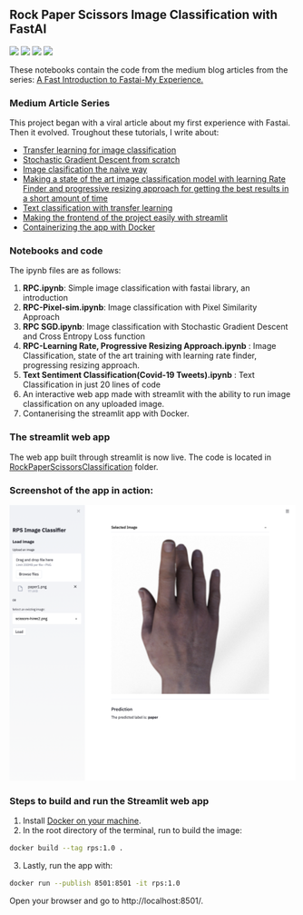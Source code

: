 ## Rock Paper Scissors Image Classification with FastAI
![](https://img.shields.io/badge/Powered%20by-Python%203.9.1-red?style=for-the-badge)
![](https://img.shields.io/badge/Built%20with-Fastai-brightgreen?style=for-the-badge) ![](https://img.shields.io/badge/-streamlit-orange?style=for-the-badge) ![](https://img.shields.io/badge/-Docker-blue?style=for-the-badge)

These notebooks contain the code from the medium blog articles from the series: [A Fast Introduction to Fastai-My Experience.](https://towardsdatascience.com/a-fast-introduction-to-fastai-my-experience-b18d4457f6a5?source=your_stories_page-------------------------------------)

### Medium Article Series
This project began with a viral article about my first experience with Fastai. Then it evolved. Troughout these tutorials, I write about:
- [Transfer learning for image classification](https://towardsdatascience.com/a-fast-introduction-to-fastai-my-experience-b18d4457f6a5?source=your_stories_page-------------------------------------)
- [Stochastic Gradient Descent from scratch](https://towardsdatascience.com/fastai-multi-class-classification-with-stochastic-gradient-descent-from-scratch-8410fe3fea22?source=your_stories_page-------------------------------------)
- [Image clasification the naive way](https://towardsdatascience.com/fastai-exploring-the-training-process-the-pixel-similarity-approach-74bbdb844509?source=your_stories_page-------------------------------------)
- [Making a state of the art image classification model with learning Rate Finder and progressive resizing approach for getting the best results in a short amount of time](https://towardsdatascience.com/how-to-make-a-state-of-the-art-model-with-fastai-bd11e168b214?source=your_stories_page-------------------------------------)
- [Text classification with transfer learning](https://towardsdatascience.com/text-classification-in-just-20-lines-of-code-8baf9c2a0a53?source=your_stories_page-------------------------------------)
- [Making the frontend of the project easily with streamlit](https://towardsdatascience.com/a-guide-to-streamlit-frontend-for-data-science-made-simpler-c6dda54e3183?source=your_stories_page-------------------------------------)
- [Containerizing the app with Docker](https://pub.towardsai.net/how-to-dockerize-your-data-science-project-a-quick-guide-b6fa2d6a8ba1?source=your_stories_page-------------------------------------)


### Notebooks and code
The ipynb files are as follows: 
1. **RPC.ipynb**: Simple image classification with fastai library, an introduction
2. **RPC-Pixel-sim.ipynb**: Image classification with Pixel Similarity Approach
3. **RPC SGD.ipynb**: Image classification with Stochastic Gradient Descent and Cross Entropy Loss function
4. **RPC-Learning Rate, Progressive Resizing Approach.ipynb** : Image Classification, state of the art training with learning rate finder, progressing resizing approach.
5. **Text Sentiment Classification(Covid-19 Tweets).ipynb** : Text Classification in just 20 lines of code
6. An interactive web app made with streamlit with the ability to run image classification on any uploaded image. 
7. Contanerising the streamlit app with Docker.


### The streamlit web app
The web app built through streamlit is now live. The code is located in [RockPaperScissorsClassification](https://github.com/yashprakash13/RockPaperScissorsFastAI/tree/main/RockPaperScissorsClassification) folder. 

### Screenshot of the app in action:
![](https://github.com/yashprakash13/RockPaperScissorsFastAI/blob/main/screenshots/Screenshot%202021-02-16%20at%2011.24.57%20AM.png)

### Steps to build and run the Streamlit web app
1. Install [Docker on your machine](https://docker.com).
2. In the root directory of the terminal, run to build the image:
```bash
docker build --tag rps:1.0 .
```
3. Lastly, run the app with: 
```bash
docker run --publish 8501:8501 -it rps:1.0
```
Open your browser and go to http://localhost:8501/.




